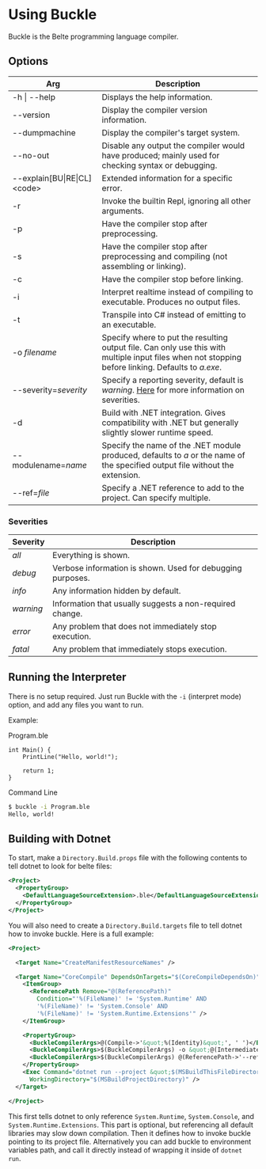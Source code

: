 # Using Buckle

Buckle is the Belte programming language compiler.

## Options

| Arg | Description |
|-|-|
| -h \| --help | Displays the help information. |
| --version | Display the compiler version information. |
| --dumpmachine | Display the compiler's target system. |
| --no-out | Disable any output the compiler would have produced; mainly used for checking syntax or debugging. |
| --explain[BU\|RE\|CL]\<code\> | Extended information for a specific error. |
| -r | Invoke the builtin Repl, ignoring all other arguments. |
| -p | Have the compiler stop after preprocessing. |
| -s | Have the compiler stop after preprocessing and compiling (not assembling or linking). |
| -c | Have the compiler stop before linking. |
| -i | Interpret realtime instead of compiling to executable. Produces no output files. |
| -t | Transpile into C# instead of emitting to an executable. |
| -o *filename* | Specify where to put the resulting output file. Can only use this with multiple input files when not stopping before linking. Defaults to *a.exe*. |
| --severity=*severity* | Specify a reporting severity, default is *warning*. [Here](#severities) for more information on severities. |
| -d | Build with .NET integration. Gives compatibility with .NET but generally slightly slower runtime speed. |
| --modulename=*name* | Specify the name of the .NET module produced, defaults to *a* or the name of the specified output file without the extension. |
| --ref=*file* | Specify a .NET reference to add to the project. Can specify multiple. |

### Severities

| Severity | Description |
|-|-|
| *all* | Everything is shown. |
| *debug* | Verbose information is shown. Used for debugging purposes. |
| *info* | Any information hidden by default. |
| *warning* | Information that usually suggests a non-required change. |
| *error* | Any problem that does not immediately stop execution. |
| *fatal* | Any problem that immediately stops execution. |

## Running the Interpreter

There is no setup required. Just run Buckle with the `-i` (interpret mode) option, and add any files you want to run.

Example:

Program.ble
```
int Main() {
    PrintLine("Hello, world!");

    return 1;
}
```

Command Line
```bash
$ buckle -i Program.ble
Hello, world!
```

## Building with Dotnet

To start, make a `Directory.Build.props` file with the following contents to tell dotnet to look for belte files:

```xml
<Project>
  <PropertyGroup>
    <DefaultLanguageSourceExtension>.ble</DefaultLanguageSourceExtension>
  </PropertyGroup>
</Project>
```

You will also need to create a `Directory.Build.targets` file to tell dotnet how to invoke buckle. Here is a full
example:

```xml
<Project>

  <Target Name="CreateManifestResourceNames" />

  <Target Name="CoreCompile" DependsOnTargets="$(CoreCompileDependsOn)">
    <ItemGroup>
      <ReferencePath Remove="@(ReferencePath)"
        Condition="'%(FileName)' != 'System.Runtime' AND
        '%(FileName)' != 'System.Console' AND
        '%(FileName)' != 'System.Runtime.Extensions'" />
    </ItemGroup>

    <PropertyGroup>
      <BuckleCompilerArgs>@(Compile->'&quot;%(Identity)&quot;', ' ')</BuckleCompilerArgs>
      <BuckleCompilerArgs>$(BuckleCompilerArgs) -o &quot;@(IntermediateAssembly)&quot;</BuckleCompilerArgs>
      <BuckleCompilerArgs>$(BuckleCompilerArgs) @(ReferencePath->'--ref=&quot;%(Identity)&quot;', ' ')</BuckleCompilerArgs>
    </PropertyGroup>
    <Exec Command="dotnet run --project &quot;$(MSBuildThisFileDirectory)\..\src\Buckle\Belte\Belte.csproj&quot; -- -d $(BuckleCompilerArgs)"
      WorkingDirectory="$(MSBuildProjectDirectory)" />
  </Target>

</Project>
```

This first tells dotnet to only reference `System.Runtime`, `System.Console`, and `System.Runtime.Extensions`. This part
is optional, but referencing all default libraries may slow down compilation. Then it defines how to invoke buckle
pointing to its project file. Alternatively you can add buckle to environment variables path, and call it directly
instead of wrapping it inside of `dotnet run`.
